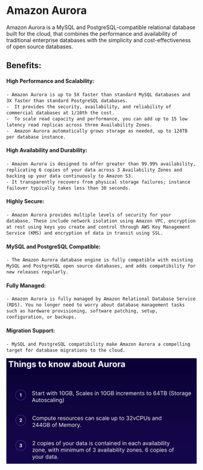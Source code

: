 # Amazon Aurora

Amazon Aurora is a MySQL and PostgreSQL-compatible relational database built for the cloud, that combines the performance and availability of traditional enterprise databases with the simplicity and cost-effectiveness of open source databases.

## Benefits:

#### High Performance and Scalability:
    - Amazon Aurora is up to 5X faster than standard MySQL databases and 3X faster than standard PostgreSQL databases.
    -  It provides the security, availability, and reliability of commercial databases at 1/10th the cost.
    -  To scale read capacity and performance, you can add up to 15 low latency read replicas across three Availability Zones.
    -  Amazon Aurora automatically grows storage as needed, up to 128TB per database instance. 
  
#### High Availability and Durability:
    - Amazon Aurora is designed to offer greater than 99.99% availability, replicating 6 copies of your data across 3 Availability Zones and backing up your data continuously to Amazon S3.
    - It transparently recovers from physical storage failures; instance failover typically takes less than 30 seconds.

#### Highly Secure:
    - Amazon Aurora provides multiple levels of security for your database. These include network isolation using Amazon VPC, encryption at rest using keys you create and control through AWS Key Management Service (KMS) and encryption of data in transit using SSL.

#### MySQL and PostgreSQL Compatible:
    - The Amazon Aurora database engine is fully compatible with existing MySQL and PostgreSQL open source databases, and adds compatibility for new releases regularly.

#### Fully Managed:
    - Amazon Aurora is fully managed by Amazon Relational Database Service (RDS). You no longer need to worry about database management tasks such as hardware provisioning, software patching, setup, configuration, or backups.

#### Migration Support:
    - MySQL and PostgreSQL compatibility make Amazon Aurora a compelling target for database migrations to the cloud.



![Aurora](Aurora-1.PNG)